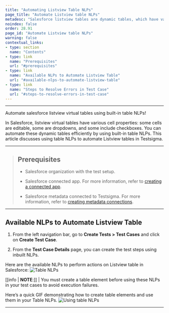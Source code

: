 ```yaml
---
title: "Automating Listview Table NLPs"
page_title: "Automate Listview table NLPs"
metadesc: "Salesforce listview tables are dynamic tables, which have various cell properties. You can automate these dynamic tables efficiently by using Testsigma's built-in table NLPs"
noindex: false
order: 28.91
page_id: "Automate Listview table NLPs"
warning: false
contextual_links:
- type: section
  name: "Contents"
- type: link
  name: "Prerequisites"
  url: "#prerequisites"
- type: link
  name: "Available NLPs to Automate Listview Table"
  url: "#available-nlps-to-automate-listview-table"
- type: link
  name: "Steps to Resolve Errors in Test Case"
  url: "#steps-to-resolve-errors-in-test-case"
---
```


---

Automate salesforce listview virtual tables using built-in table NLPs! 

In Salesforce, listview virtual tables have various cell properties: some cells are editable, some are dropdowns, and some include checkboxes. You can automate these dynamic tables efficiently by using built-in table NLPs. This article discusses using table NLPs to automate Listview tables in Testsigma.


---

> ## **Prerequisites**
> 
> - Salesforce organization with the test setup.
> 
> - Salesforce connected app. For more information, refer to [creating a connected app](https://testsigma.com/docs/salesforce-testing/special-nlps/).
>
> - Salesforce metadata connected to Testsigma. For more information, refer to [creating metadata connections](https://testsigma.com/docs/salesforce-testing/metadata-connections/).
>

---

## **Available NLPs to Automate Listview Table**

1. From the left navigation bar, go to **Create Tests > Test Cases** and click on **Create Test Case**.

2. From the **Test Case Details** page, you can create the test steps using inbuilt NLPs.

Here are the available NLPs to perform actions on Listview table in Salesforce:
![Table NLPs](https://s3.amazonaws.com/static-docs.testsigma.com/new_images/projects/applications/tablenlps.png)

[[info | **NOTE**:]]
| You must create a table element before using these NLPs in your test cases to avoid execution failures. 

Here’s a quick GIF demonstrating how to create table elements and use them in your Table NLPs.
![Using table NLPs](https://s3.amazonaws.com/static-docs.testsigma.com/new_images/projects/applications/tablenlpswf.gif)


---